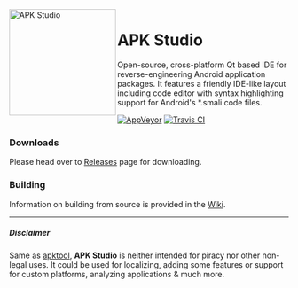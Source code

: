 <img align="left" src="https://raw.githubusercontent.com/vaibhavpandeyvpz/apkstudio/master/resources/icon.png" alt="APK Studio" height="192px">

APK Studio
==========
Open-source, cross-platform Qt based IDE for reverse-engineering Android application packages. It features a friendly IDE-like layout including code editor with syntax highlighting support for Android's \*.smali code files.

[![AppVeyor](https://img.shields.io/appveyor/ci/vaibhavpandeyvpz/apkstudio.svg)](https://ci.appveyor.com/project/vaibhavpandeyvpz/apkstudio)
[![Travis CI](https://img.shields.io/travis/vaibhavpandeyvpz/apkstudio.svg)](https://travis-ci.org/vaibhavpandeyvpz/apkstudio)

### Downloads
Please head over to [Releases](https://github.com/vaibhavpandeyvpz/apkstudio/releases) page for downloading.

### Building
Information on building from source is provided in the [Wiki](https://github.com/vaibhavpandeyvpz/apkstudio/wiki).

---

##### Disclaimer
Same as [apktool](http://ibotpeaches.github.io/Apktool/), **APK Studio** is neither intended for piracy nor other non-legal uses. It could be used for localizing, adding some features or support for custom platforms, analyzing applications &amp; much more.
